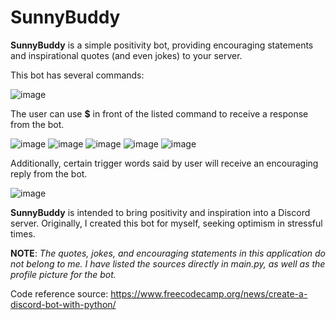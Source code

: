 # SunnyBuddy

**SunnyBuddy** is a simple positivity bot, providing encouraging statements and inspirational quotes (and even jokes) to your server.

This bot has several commands:

![image](https://user-images.githubusercontent.com/85172362/132135835-250db1fa-034d-47ea-93fb-42dd81b40790.png)

The user can use **$** in front of the listed command to receive a response from the bot. 

![image](https://user-images.githubusercontent.com/85172362/132135920-97d9aacc-b4f5-4a16-90c5-92daaaaa9712.png)
![image](https://user-images.githubusercontent.com/85172362/132135939-bb1e0566-d0a4-448b-9fac-7c42b1bc374d.png)
![image](https://user-images.githubusercontent.com/85172362/132135960-bfcdde85-61fc-4365-ae5f-7b264a5cc0e9.png)
![image](https://user-images.githubusercontent.com/85172362/132135967-686d11e0-d5e7-48d5-bcc4-f31a3b151433.png)
![image](https://user-images.githubusercontent.com/85172362/132135978-5a10cfdd-0293-4019-af13-95cb3589e95f.png)

Additionally, certain trigger words said by user will receive an encouraging reply from the bot.

![image](https://user-images.githubusercontent.com/85172362/132136026-c31fce24-ad0d-4ad1-ac64-5e75a7acc1db.png)

**SunnyBuddy** is intended to bring positivity and inspiration into a Discord server. Originally, I created this bot for myself, seeking optimism in stressful times. 

**NOTE**: 
*The quotes, jokes, and encouraging statements in this application do not belong to me. I have listed the sources directly in main.py, as well as the profile picture for the bot.*

Code reference source: https://www.freecodecamp.org/news/create-a-discord-bot-with-python/ 
 
